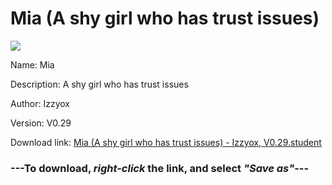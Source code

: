# Mia (A shy girl who has trust issues)

<img src = "https://raw.githubusercontent.com/Arbiter1223/Daigaku-Gurashi-Custom-Students/master/Students/Files/Mia%20(A%20shy%20girl%20who%20has%20trust%20issues).png">

Name: Mia

Description: A shy girl who has trust issues

Author: Izzyox

Version: V0.29

Download link: <a href="https://raw.githubusercontent.com/Arbiter1223/Daigaku-Gurashi-Custom-Students/master/Students/Files/Mia%20(A%20shy%20girl%20who%20has%20trust%20issues)%20-%20Izzyox%2C%20V0.29.student">Mia (A shy girl who has trust issues) - Izzyox, V0.29.student</a>

### ---**To download, _right-click_ the link, and select _"Save as"_**---
